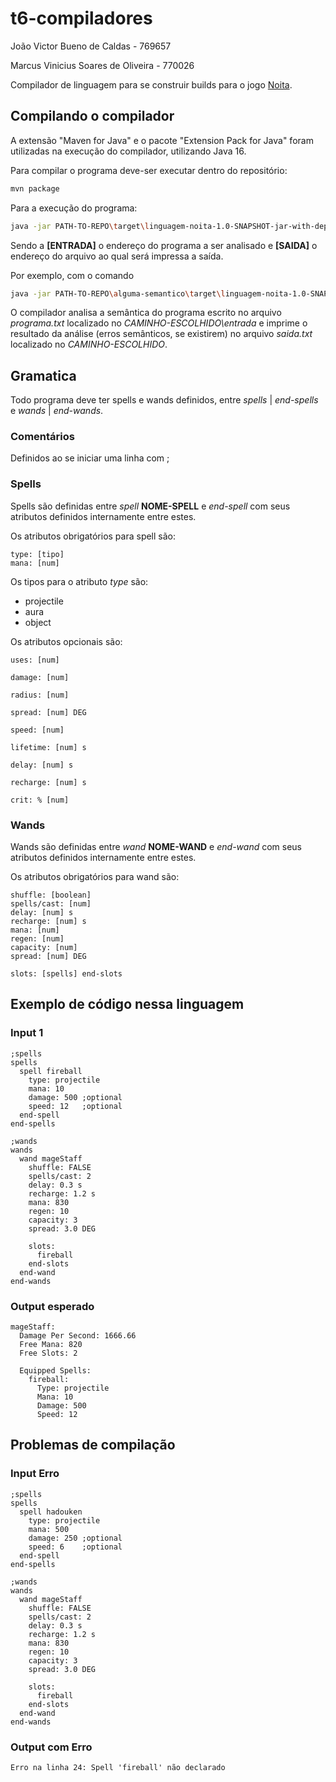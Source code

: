 # t6-compiladores

João Victor Bueno de Caldas - 769657

Marcus Vinicius Soares de Oliveira - 770026

Compilador de linguagem para se construir builds para o jogo [Noita](https://noitagame.com/).

## Compilando o compilador

A extensão "Maven for Java" e o pacote "Extension Pack for Java" foram utilizadas na execução do compilador, utilizando Java 16.

Para compilar o programa deve-ser executar dentro do repositório:

```bash
mvn package
```

Para a execução do programa:

```bash
java -jar PATH-TO-REPO\target\linguagem-noita-1.0-SNAPSHOT-jar-with-dependencies.jar [ENTRADA] [SAIDA]
```

Sendo a **[ENTRADA]** o endereço do programa a ser analisado e **[SAIDA]** o endereço do arquivo ao qual será impressa a saída.

Por exemplo, com o comando

```bash
java -jar PATH-TO-REPO\alguma-semantico\target\linguagem-noita-1.0-SNAPSHOT-jar-with-dependencies.jar CAMINHO-ESCOLHIDO\entrada\programa.txt CAMINHO-ESCOLHIDO\saida.txt
```

O compilador analisa a semântica do programa escrito no arquivo *programa.txt* localizado no *CAMINHO-ESCOLHIDO\entrada* e imprime o resultado da análise (erros semânticos, se existirem) no arquivo *saida.txt* localizado no *CAMINHO-ESCOLHIDO*.

## Gramatica

Todo programa deve ter spells e wands definidos, entre *spells* | *end-spells* e *wands* | *end-wands*.

### Comentários

Definidos ao se iniciar uma linha com ;

### Spells

Spells são definidas entre *spell* **NOME-SPELL** e *end-spell* com seus atributos definidos internamente entre estes.

Os atributos obrigatórios para spell são:

```noita
type: [tipo]
mana: [num]
```

Os tipos para o atributo *type* são:

- projectile
- aura
- object

Os atributos opcionais são:

```noita
uses: [num]

damage: [num]

radius: [num]

spread: [num] DEG

speed: [num]

lifetime: [num] s

delay: [num] s

recharge: [num] s

crit: % [num]
```

### Wands

Wands são definidas entre *wand* **NOME-WAND** e *end-wand* com seus atributos definidos internamente entre estes.

Os atributos obrigatórios para wand são:

```noita
shuffle: [boolean]
spells/cast: [num]
delay: [num] s
recharge: [num] s
mana: [num]
regen: [num]
capacity: [num]
spread: [num] DEG

slots: [spells] end-slots
```

## Exemplo de código nessa linguagem

### Input 1

```noita
;spells
spells
  spell fireball
    type: projectile
    mana: 10
    damage: 500 ;optional
    speed: 12   ;optional
  end-spell
end-spells

;wands
wands
  wand mageStaff
    shuffle: FALSE
    spells/cast: 2
    delay: 0.3 s
    recharge: 1.2 s
    mana: 830
    regen: 10
    capacity: 3
    spread: 3.0 DEG
    
    slots:
      fireball
    end-slots
  end-wand
end-wands
```

### Output esperado

```noita
mageStaff:
  Damage Per Second: 1666.66
  Free Mana: 820
  Free Slots: 2

  Equipped Spells:
    fireball:
      Type: projectile
      Mana: 10
      Damage: 500
      Speed: 12

```

## Problemas de compilação

### Input Erro

```noita
;spells
spells
  spell hadouken
    type: projectile
    mana: 500
    damage: 250 ;optional
    speed: 6    ;optional
  end-spell
end-spells

;wands
wands
  wand mageStaff
    shuffle: FALSE
    spells/cast: 2
    delay: 0.3 s
    recharge: 1.2 s
    mana: 830
    regen: 10
    capacity: 3
    spread: 3.0 DEG
    
    slots:
      fireball
    end-slots
  end-wand
end-wands
```

### Output com Erro

```noita
Erro na linha 24: Spell 'fireball' não declarado

```
